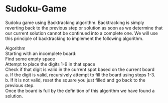 # Sudoku-Game
Sudoku game using Backtracking algorithm. Backtracking is simply reverting back to the previous step or solution as soon as we determine that our current solution cannot be continued into a complete one. We will use this principle of backtracking to implement the following algorithm.

Algorithm
<br>
Starting with an incomplete board:
<br>
Find some empty space
<br>
Attempt to place the digits 1-9 in that space
<br>
Check if that digit is valid in the current spot based on the current board
<br>
 a. If the digit is valid, recursively attempt to fill the board using steps 1-3.
<br>
 b. If it is not valid, reset the square you just filled and go back to the previous step.
<br>
Once the board is full by the definition of this algorithm we have found a solution.
<br>
